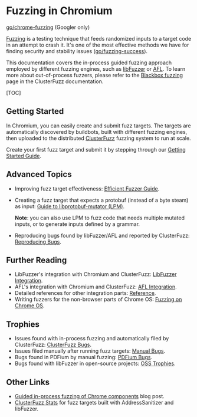# Fuzzing in Chromium

[go/chrome-fuzzing](https://goto.google.com/chrome-fuzzing) (Googler only)

[Fuzzing] is a testing technique that feeds randomized inputs to a target code
in an attempt to crash it. It's one of the most effective methods we have for
finding security and stability issues ([go/fuzzing-success]).

This documentation covers the in-process guided fuzzing approach employed by
different fuzzing engines, such as [libFuzzer] or [AFL]. To learn more about
out-of-process fuzzers, please refer to the [Blackbox fuzzing] page in the
ClusterFuzz documentation.

[TOC]

## Getting Started

In Chromium, you can easily create and submit fuzz targets. The targets are
automatically discovered by buildbots, built with different fuzzing engines,
then uploaded to the distributed [ClusterFuzz] fuzzing system to run at scale.

Create your first fuzz target and submit it by stepping through our [Getting
Started Guide].

## Advanced Topics

* Improving fuzz target effectiveness: [Efficient Fuzzer Guide].
* Creating a fuzz target that expects a protobuf (instead of a byte steam) as
  input: [Guide to libprotobuf-mutator (LPM)].

  **Note**: you can also use LPM to fuzz code that needs multiple mutated
  inputs, or to generate inputs defined by a grammar.
* Reproducing bugs found by libFuzzer/AFL and reported by ClusterFuzz:
  [Reproducing Bugs].

## Further Reading

* LibFuzzer's integration with Chromium and ClusterFuzz: [LibFuzzer
  Integration].
* AFL's integration with Chromium and ClusterFuzz: [AFL Integration].
* Detailed references for other integration parts: [Reference].
* Writing fuzzers for the non-browser parts of Chrome OS: [Fuzzing on Chrome
  OS].

## Trophies
* Issues found with in-process fuzzing and automatically filed by ClusterFuzz:
  [ClusterFuzz Bugs].
* Issues filed manually after running fuzz targets: [Manual Bugs].
* Bugs found in PDFium by manual fuzzing: [PDFium Bugs].
* Bugs found with libFuzzer in open-source projects: [OSS Trophies].

## Other Links
* [Guided in-process fuzzing of Chrome components] blog post.
* [ClusterFuzz Stats] for fuzz targets built with AddressSanitizer and
  libFuzzer.

[AFL]: http://lcamtuf.coredump.cx/afl/
[AFL Integration]: AFL_integration.md
[Blackbox fuzzing]: https://google.github.io/clusterfuzz/setting-up-fuzzing/blackbox-fuzzing/
[ClusterFuzz]: https://clusterfuzz.com/
[ClusterFuzz Bugs]: https://bugs.chromium.org/p/chromium/issues/list?sort=-modified&colspec=ID%20Pri%20M%20Stars%20ReleaseBlock%20Component%20Status%20Owner%20Summary%20OS%20Modified&q=label%3AStability-LibFuzzer%2CStability-AFL%20label%3AClusterFuzz%20-status%3AWontFix%2CDuplicate&can=1
[ClusterFuzz Stats]: https://clusterfuzz.com/fuzzer-stats/by-fuzzer/fuzzer/libFuzzer/job/libfuzzer_chrome_asan
[Efficient Fuzzer Guide]: efficient_fuzzer.md
[Fuzzing]: https://en.wikipedia.org/wiki/Fuzzing
[Fuzzing on Chrome OS]: https://chromium.googlesource.com/chromiumos/docs/+/master/fuzzing.md
[Getting Started Guide]: getting_started.md
[Guide to libprotobuf-mutator (LPM)]: libprotobuf-mutator.md
[Guided in-process fuzzing of Chrome components]: https://security.googleblog.com/2016/08/guided-in-process-fuzzing-of-chrome.html
[Manual Bugs]: https://bugs.chromium.org/p/chromium/issues/list?can=1&q=label%3AStability-LibFuzzer+-label%3AClusterFuzz&sort=-modified&colspec=ID+Pri+M+Stars+ReleaseBlock+Component+Status+Owner+Summary+OS+Modified&x=m&y=releaseblock&cells=ids
[OSS Trophies]: http://llvm.org/docs/LibFuzzer.html#trophies
[PDFium Bugs]: https://bugs.chromium.org/p/pdfium/issues/list?can=1&q=libfuzzer&colspec=ID+Type+Status+Priority+Milestone+Owner+Summary&cells=tiles
[Reference]: reference.md
[Reproducing Bugs]: reproducing.md
[crbug.com/539572]: https://bugs.chromium.org/p/chromium/issues/detail?id=539572
[go/fuzzing-success]: https://goto.google.com/fuzzing-success
[libFuzzer]: http://llvm.org/docs/LibFuzzer.html
[libFuzzer Integration]: libFuzzer_integration.md
